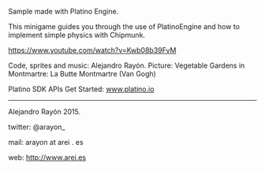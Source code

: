 Sample made with Platino Engine. 

This minigame guides you through the use of PlatinoEngine and how to implement simple physics with Chipmunk.

https://www.youtube.com/watch?v=Kwb08b39FvM


Code, sprites and music: Alejandro Rayón. Picture: Vegetable Gardens in Montmartre: La Butte Montmartre (Van Gogh)

Platino SDK APIs Get Started: www.platino.io

----------------------------------
Alejandro Rayón 2015. 

twitter: @arayon_

mail: arayon at arei . es

web: http://www.arei.es

